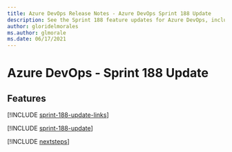 ```yaml
---
title: Azure DevOps Release Notes - Azure DevOps Sprint 188 Update
description: See the Sprint 188 feature updates for Azure DevOps, including next steps.
author: gloridelmorales
ms.author: glmorale
ms.date: 06/17/2021
---
```


# Azure DevOps - Sprint 188 Update

## Features

[!INCLUDE [sprint-188-update-links](../includes/general/sprint-188-update-links.md)]

[!INCLUDE [sprint-188-update](../includes/general/sprint-188-update.md)]

[!INCLUDE [nextsteps](../includes/nextsteps.md)]